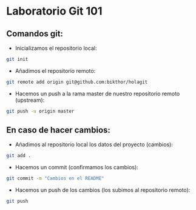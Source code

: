 # Laboratorio Git 101

## Comandos git:

* Inicializamos el repositorio local:
```bash
git init
```
* Añadimos el repositorio remoto:
```bash
git remote add origin git@github.com:bikthor/holagit
```
* Hacemos un push a la rama master de nuestro repositorio remoto (upstream):
```bash
git push -u origin master
```

## En caso de hacer cambios:

* Añadimos al repositorio local los datos del proyecto (cambios):
```bash
git add .
```
* Hacemos un commit (confirmamos los cambios):
```bash
git commit -m "Cambios en el README"
```
* Hacemos un push de los cambios (los subimos al repositorio remoto):
```bash
git push
```